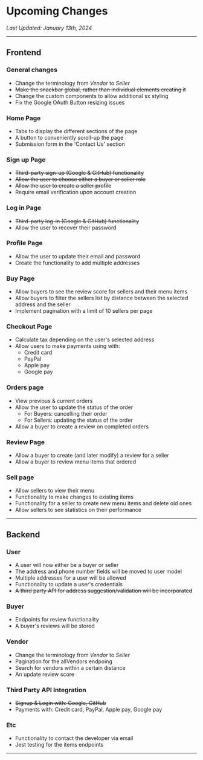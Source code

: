 # Upcoming Changes
*Last Updated: January 13th, 2024*

* * *

## Frontend

### General changes

- Change the terminology from *Vendor* to *Seller*
- ~~Make the snackbar global, rather than individual elements creating it~~
- Change the custom components to allow additional sx styling
- Fix the Google OAuth Button resizing issues

### Home Page

- Tabs to display the different sections of the page
- A button to conveniently scroll-up the page
- Submission form in the 'Contact Us' section

### Sign up Page

- ~~Third-party sign-up (Google & GitHub) functionality~~
- ~~Allow the user to choose either a buyer or seller role~~
- ~~Allow the user to create a seller profile~~
- Require email verification upon account creation

### Log in Page

- ~~Third-party log-in (Google & GitHub) functionality~~
- Allow the user to recover their password

### Profile Page

- Allow the user to update their email and password
- Create the functionality to add multiple addresses

### Buy Page

- Allow buyers to see the review score for sellers and their menu items
- Allow buyers to filter the sellers list by distance between the selected address and the seller
- Implement pagination with a limit of 10 sellers per page

### Checkout Page

- Calculate tax depending on the user's selected address
- Allow users to make payments using with:
  - Credit card  
  - PayPal
  - Apple pay
  - Google pay

### Orders page

- View previous & current orders
- Allow the user to update the status of the order
  - For Buyers: cancelling their order
  - For Sellers: updating the status of the order
- Allow a buyer to create a review on completed orders

### Review Page

- Allow a buyer to create (and later modify) a review for a seller
- Allow a buyer to review menu items that ordered

### Sell page

- Allow sellers to view their menu
- Functionality to make changes to existing items
- Functionality for a seller to create new menu items and delete old ones
- Allow sellers to see statistics on their performance

* * *

## Backend

### User

- A user will now either be a buyer or seller
- The address and phone number fields will be moved to user model
- Multiple addresses for a user will be allowed
- Functionality to update a user's credentials
- ~~A third party API for address suggestion/validation will be incorporated~~

### Buyer

- Endpoints for review functionality
- A buyer's reviews will be stored

### Vendor

- Change the terminology from *Vendor* to *Seller*
- Pagination for the allVendors endpoing
- Search for vendors within a certain distance
- An update review score

### Third Party API Integration

- ~~Signup & Login with: Google, GitHub~~
- Payments with: Credit card, PayPal, Apple pay, Google pay

### Etc

- Functionality to contact the developer via email
- Jest testing for the items endpoints

* * *

